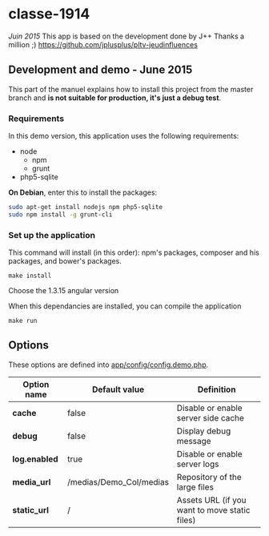 classe-1914
================

_Juin 2015_
This app is based on the development done by J++
Thanks a million ;)
https://github.com/jplusplus/pltv-jeudinfluences


## Development and demo - June 2015

This part of the manuel explains how to install this project from the master branch and **is not suitable for production, it's just a debug test**.

### Requirements

In this demo version, this application uses the following requirements:

* node 
    * npm
    * grunt
* php5-sqlite

**On Debian**, enter this to install the packages:

```bash 
sudo apt-get install nodejs npm php5-sqlite
sudo npm install -g grunt-cli
``` 

### Set up the application

This command will install (in this order): npm's packages, composer and his packages, and bower's packages.

	make install
	
Choose the 1.3.15 angular version

When this dependancies are installed, you can compile the application
	
	make run


	
## Options

These options are defined into [app/config/config.demo.php](app/config/config.demo.php).

| Option name                     | Default value                                   | Definition
| ------------------------------- | ----------------------------------------------- | -------------------
| **cache**                       | false                                           | Disable or enable server side cache
| **debug**                       | false                                           | Display debug message
| **log.enabled**                 | true                                            | Disable or enable server logs
| **media_url**                   | /medias/Demo_Col/medias			            	| Repository of the large files
| **static_url**                  | /                                               | Assets URL (if you  want to move static files)


